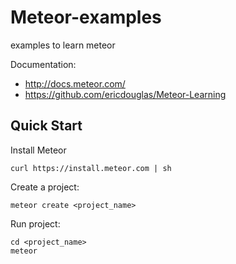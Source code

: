 Meteor-examples
===============

examples to learn meteor

Documentation:

- http://docs.meteor.com/
- https://github.com/ericdouglas/Meteor-Learning

Quick Start
---
Install Meteor

    curl https://install.meteor.com | sh

Create a project:

    meteor create <project_name>

Run project:

    cd <project_name>
    meteor
